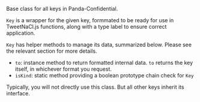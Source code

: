 Base class for all keys in Panda-Confidential.

`Key` is a wrapper for the given key, formmated to be ready for use in TweetNaCl.js functions, along with a type label to ensure correct application.

`Key` has helper methods to manage its data, summarized below. Please see the relevant section for more details.

- `to`: instance method to return formatted internal data. `to` returns the key itself, in whichever format you request.
- `isKind`: static method providing a boolean prototype chain check for `Key`

Typically, you will not directly use this class. But all other keys inherit its interface.
